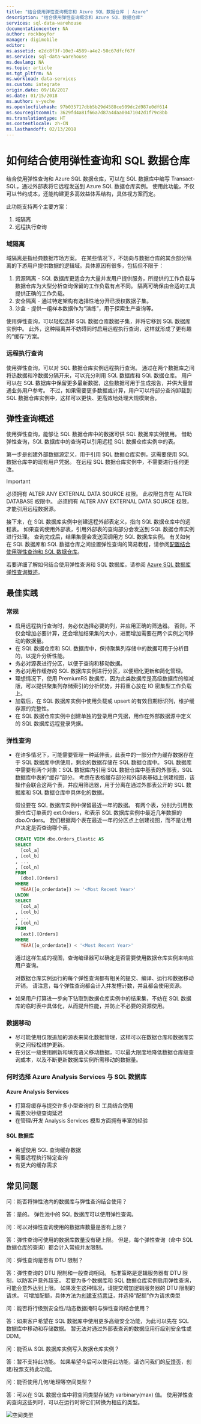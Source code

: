 ```yaml
---
title: "结合使用弹性查询概念和 Azure SQL 数据仓库 | Azure"
description: "结合使用弹性查询概念和 Azure SQL 数据仓库"
services: sql-data-warehouse
documentationcenter: NA
author: rockboyfor
manager: digimobile
editor: 
ms.assetid: e2dc8f3f-10e3-4589-a4e2-50c67dfcf67f
ms.service: sql-data-warehouse
ms.devlang: NA
ms.topic: article
ms.tgt_pltfrm: NA
ms.workload: data-services
ms.custom: integrate
origin.date: 09/18/2017
ms.date: 01/15/2018
ms.author: v-yeche
ms.openlocfilehash: 97b035717dbb5b29d4588ce509dc2d987e0df614
ms.sourcegitcommit: 3629fd4a81f66a7d87a4daa00471042d1f79c8bb
ms.translationtype: HT
ms.contentlocale: zh-CN
ms.lasthandoff: 02/13/2018
---
```

# <a name="how-to-use-elastic-query-with-sql-data-warehouse"></a>如何结合使用弹性查询和 SQL 数据仓库

结合使用弹性查询和 Azure SQL 数据仓库，可以在 SQL 数据库中编写 Transact-SQL，通过外部表将它远程发送到 Azure SQL 数据仓库实例。 使用此功能，不仅可以节约成本，还能构建更多高效益体系结构，具体视方案而定。

此功能支持两个主要方案：

1. 域隔离
2. 远程执行查询

### <a name="domain-isolation"></a>域隔离

域隔离是指经典数据市场方案。 在某些情况下，不妨向与数据仓库的其余部分隔离的下游用户提供数据的逻辑域。具体原因有很多，包括但不限于：

1. 资源隔离 - SQL 数据库更适合为大量并发用户提供服务，所提供的工作负载与数据仓库为大型分析查询保留的工作负载有点不同。 隔离可确保由合适的工具提供正确的工作负载。
2. 安全隔离 - 通过特定架构有选择性地分开已授权数据子集。
3. 沙盒 - 提供一组样本数据作为“演练”，用于探索生产查询等。

使用弹性查询，可以轻松选择 SQL 数据仓库数据子集，并将它移到 SQL 数据库实例中。 此外，这种隔离并不妨碍同时启用远程执行查询，这样就形成了更有趣的“缓存”方案。

### <a name="remote-query-execution"></a>远程执行查询

使用弹性查询，可以对 SQL 数据仓库实例远程执行查询。 通过在两个数据库之间将热数据和冷数据分隔开来，可以充分利用 SQL 数据库和 SQL 数据仓库。 用户可以在 SQL 数据库中保留更多最新数据，这些数据可用于生成报告，并供大量普通业务用户参考。 不过，如果需要更多数据或计算，用户可以将部分查询卸载到 SQL 数据仓库实例中，这样可以更快、更高效地处理大规模聚合。

## <a name="elastic-query-overview"></a>弹性查询概述

使用弹性查询，能够让 SQL 数据仓库中的数据可供 SQL 数据库实例使用。 借助弹性查询，SQL 数据库中的查询可以引用远程 SQL 数据仓库实例中的表。 

第一步是创建外部数据源定义，用于引用 SQL 数据仓库实例，这需要使用 SQL 数据仓库中的现有用户凭据。 在远程 SQL 数据仓库实例中，不需要进行任何更改。 

> [!IMPORTANT] 
> 
> 必须拥有 ALTER ANY EXTERNAL DATA SOURCE 权限。 此权限包含在 ALTER DATABASE 权限中。 必须拥有 ALTER ANY EXTERNAL DATA SOURCE 权限，才能引用远程数据源。

接下来，在 SQL 数据库实例中创建远程外部表定义，指向 SQL 数据仓库中的远程表。 如果查询使用外部表，引用外部表的查询部分会发送到 SQL 数据仓库实例进行处理。 查询完成后，结果集便会发送回调用方 SQL 数据库实例。 有关如何在 SQL 数据库和 SQL 数据仓库之间设置弹性查询的简易教程，请参阅[配置结合使用弹性查询和 SQL 数据仓库][Configure Elastic Query with SQL Data Warehouse]。

若要详细了解如何结合使用弹性查询和 SQL 数据库，请参阅 [Azure SQL 数据库弹性查询概述][Azure SQL Database elastic query overview]。

## <a name="best-practices"></a>最佳实践

### <a name="general"></a>常规

- 启用远程执行查询时，务必仅选择必要的列，并应用正确的筛选器。 否则，不仅会增加必要计算，还会增加结果集的大小，进而增加需要在两个实例之间移动的数据量。
- 在 SQL 数据仓库和 SQL 数据库中，保持聚集列存储中的数据可用于分析目的，以提升分析性能。
- 务必对源表进行分区，以便于查询和移动数据。
- 务必对用作缓存的 SQL 数据库实例进行分区，以便细化更新和简化管理。 
- 理想情况下，使用 PremiumRS 数据库，因为此类数据库是高级数据库的缩减版，可以提供聚集列存储索引的分析优势，并将重心放在 IO 密集型工作负载上。
- 加载后，在 SQL 数据库实例中使用负载或 upsert 的有效日期标识列，维护缓存源的完整性。 
- 在 SQL 数据仓库实例中创建单独的登录用户凭据，用作在外部数据源中定义的 SQL 数据库远程登录凭据。 

### <a name="elastic-querying"></a>弹性查询

- 在许多情况下，可能需要管理一种延伸表，此表中的一部分作为缓存数据存在于 SQL 数据库中供使用，剩余的数据存储在 SQL 数据仓库中。 SQL 数据库中需要有两个对象：SQL 数据库内引用 SQL 数据仓库中基表的外部表，SQL 数据库中表的“缓存”部分。 考虑在表格缓存部分和外部表基础上创建视图，该操作会联合这两个表，并应用筛选器，用于分离在通过外部表公开的 SQL 数据库和 SQL 数据仓库中具体化的数据。

  假设要在 SQL 数据库实例中保留最近一年的数据。 有两个表，分别为引用数据仓库订单表的 ext.Orders，和表示 SQL 数据库实例中最近几年数据的 dbo.Orders。 我们根据两个表在最近一年的分区点上创建视图，而不是让用户决定是否查询哪个表。

  ```sql
  CREATE VIEW dbo.Orders_Elastic AS
  SELECT 
    [col_a]     
  , [col_b]         
  , ...
  , [col_n]
  FROM
    [dbo].[Orders]
  WHERE 
    YEAR([o_orderdate]) >= '<Most Recent Year>'
  UNION
  SELECT 
    [col_a]     
  , [col_b]         
  , ...
  , [col_n]         
  FROM
    [ext].[Orders]
  WHERE
    YEAR([o_orderdate]) < '<Most Recent Year>'
  ```

  通过这样生成的视图，查询编译器可以确定是否需要使用数据仓库实例来响应用户查询。 

  对数据仓库实例运行的每个弹性查询都有相关的提交、编译、运行和数据移动开销。 请注意，每个弹性查询都会计入并发槽计数，并且都会使用资源。  

- 如果用户打算进一步向下钻取到数据仓库实例中的结果集，不妨在 SQL 数据库的临时表中具体化，从而提升性能，并防止不必要的资源使用。

### <a name="moving-data"></a>数据移动 

- 尽可能使用仅限追加的源表来简化数据管理，这样可以在数据仓库和数据库实例之间轻松维护更新。
- 在分区一级使用刷新和填充语义移动数据，可以最大限度地降低数据仓库级查询成本，以及不断更新数据库实例所需移动的数据量。 

### <a name="when-to-choose-azure-analysis-services-vs-sql-database"></a>何时选择 Azure Analysis Services 与 SQL 数据库

#### <a name="azure-analysis-services"></a>Azure Analysis Services

- 打算将缓存与提交许多小型查询的 BI 工具结合使用
- 需要次秒级查询延迟
- 在管理/开发 Analysis Services 模型方面拥有丰富的经验 

#### <a name="sql-database"></a>SQL 数据库

- 希望使用 SQL 查询缓存数据
- 需要远程执行特定查询
- 有更大的缓存需求

## <a name="faq"></a>常见问题

问：能否将弹性池内的数据库与弹性查询结合使用？

答：是的。 弹性池中的 SQL 数据库可以使用弹性查询。 

问：可以对弹性查询使用的数据库数量是否有上限？

答：弹性查询可使用的数据库数量没有硬上限。 但是，每个弹性查询（命中 SQL 数据仓库的查询）都会计入常规并发限制。

问：弹性查询是否有 DTU 限制？

答：弹性查询的 DTU 限制和一般查询相同。 标准策略是逻辑服务器有 DTU 限制，以防客户意外超支。 若要为多个数据库和 SQL 数据仓库实例启用弹性查询，可能会意外达到上限。 如果发生这种情况，请提交增加逻辑服务器的 DTU 限制的请求。 可增加配额，具体方法为[创建支持票证](/sql-data-warehouse/sql-data-warehouse-get-started-create-support-ticket)，并选择“配额”作为请求类型

问：能否将行级别安全性/动态数据掩码与弹性查询结合使用？

答：如果客户希望在 SQL 数据库中使用更多高级安全功能，为此可以先在 SQL 数据库中移动和存储数据。 暂无法对通过外部表查询的数据应用行级别安全性或 DDM。 

问：能否从 SQL 数据库实例写入数据仓库实例？

答：暂不支持此功能。 如果希望今后可以使用此功能，请访问我们的[反馈页][Feedback page]，创建/投票支持此功能。 

问：能否使用几何/地理等空间类型？

答：可以在 SQL 数据仓库中将空间类型存储为 varbinary(max) 值。 使用弹性查询查询这些列时，可以在运行时将它们转换为相应的类型。

![空间类型](./media/sql-data-warehouse-elastic-query-with-sql-database/geometry-types.png)

<!--Image references-->

<!--Article references-->

<!-- Not Available on [SQL Data Warehouse development overview]: ./sql-data-warehouse-overview-develop/ -->
[Configure Elastic Query with SQL Data Warehouse]: ./tutorial-elastic-query-with-sql-datababase-and-sql-data-warehouse.md
[Feedback Page]: https://feedback.azure.com/forums/307516-sql-data-warehouse
[Azure SQL Database elastic query overview]: ../sql-database/sql-database-elastic-query-overview.md

<!--MSDN references-->

<!--Other Web references-->

<!-- Update_Description: update meta properties, wording update -->